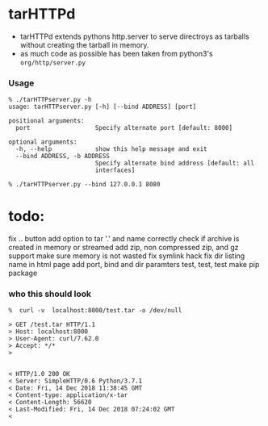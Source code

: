 # tarHTTPd
* tarHTTPd extends pythons http.server to serve directroys as tarballs without creating the tarball in memory.
* as much code as possible has been taken from python3's `org/http/server.py`

### Usage
```
% ./tarHTTPserver.py -h
usage: tarHTTPserver.py [-h] [--bind ADDRESS] [port]

positional arguments:
  port                  Specify alternate port [default: 8000]

optional arguments:
  -h, --help            show this help message and exit
  --bind ADDRESS, -b ADDRESS
                        Specify alternate bind address [default: all
                        interfaces]
```

```
% ./tarHTTPserver.py --bind 127.0.0.1 8080
```


# todo:
fix .. button
add option to tar '.' and name correctly
check if archive is created in memory or streamed
add zip, non compressed zip, and gz support
make sure memory is not wasted
fix symlink hack
fix dir listing name in html page
add port, bind and dir paramters
test, test, test
make pip package

### who this should look
```
%  curl -v  localhost:8000/test.tar -o /dev/null  

> GET /test.tar HTTP/1.1
> Host: localhost:8000
> User-Agent: curl/7.62.0
> Accept: */*
> 


< HTTP/1.0 200 OK
< Server: SimpleHTTP/0.6 Python/3.7.1
< Date: Fri, 14 Dec 2018 11:38:45 GMT
< Content-type: application/x-tar
< Content-Length: 56620
< Last-Modified: Fri, 14 Dec 2018 07:24:02 GMT
< 

```
